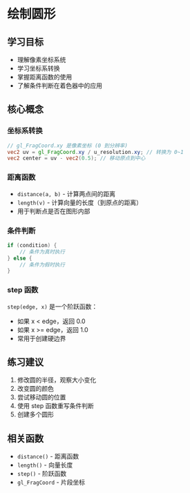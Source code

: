 # 绘制圆形

## 学习目标
- 理解像素坐标系统
- 学习坐标系转换
- 掌握距离函数的使用
- 了解条件判断在着色器中的应用

## 核心概念

### 坐标系转换
```glsl
// gl_FragCoord.xy 是像素坐标 (0 到分辨率)
vec2 uv = gl_FragCoord.xy / u_resolution.xy; // 转换为 0~1
vec2 center = uv - vec2(0.5); // 移动原点到中心
```

### 距离函数
- `distance(a, b)` - 计算两点间的距离
- `length(v)` - 计算向量的长度（到原点的距离）
- 用于判断点是否在图形内部

### 条件判断
```glsl
if (condition) {
    // 条件为真时执行
} else {
    // 条件为假时执行
}
```

### step 函数
`step(edge, x)` 是一个阶跃函数：
- 如果 x < edge，返回 0.0
- 如果 x >= edge，返回 1.0
- 常用于创建硬边界

## 练习建议
1. 修改圆的半径，观察大小变化
2. 改变圆的颜色
3. 尝试移动圆的位置
4. 使用 step 函数重写条件判断
5. 创建多个圆形

## 相关函数
- `distance()` - 距离函数
- `length()` - 向量长度
- `step()` - 阶跃函数
- `gl_FragCoord` - 片段坐标